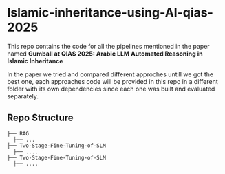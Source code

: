 # Islamic-inheritance-using-AI-qias-2025

This repo contains the code for all the pipelines mentioned in the paper named **Gumball at QIAS 2025: Arabic LLM Automated Reasoning in Islamic
Inheritance**

In the paper we tried and compared different approches untill we got the best one, each approaches code will be provided in this repo in a different folder with its own dependencies since each one was built and evaluated separately.

## Repo  Structure
```
├── RAG
  ├── ... 
├── Two-Stage-Fine-Tuning-of-SLM
  ├── ....
├── Two-Stage-Fine-Tuning-of-SLM
  ├── ....
```
